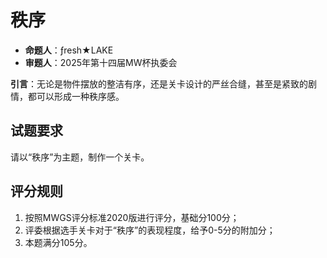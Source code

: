# 秩序

- **命题人**：ƒresh★LAKE
- **审题人**：2025年第十四届MW杯执委会

**引言**：无论是物件摆放的整洁有序，还是关卡设计的严丝合缝，甚至是紧致的剧情，都可以形成一种秩序感。

## 试题要求

请以“秩序”为主题，制作一个关卡。 

## 评分规则

1. 按照MWGS评分标准2020版进行评分，基础分100分；
2. 评委根据选手关卡对于“秩序”的表现程度，给予0-5分的附加分；
3. 本题满分105分。